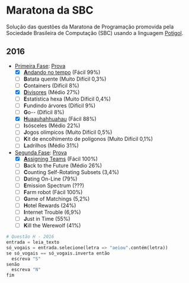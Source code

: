# Maratona da SBC

Solução das questões da Maratona de Programação promovida pela Sociedade Brasileira de Computação (SBC)
usando a linguagem [Potigol](http://potigol.github.io).

## 2016
 - [Primeira Fase](http://maratona.ime.usp.br/vagas16.html): [Prova](http://maratona.ime.usp.br/prim-fase16/maratona.pdf)
   - [X] [**A**ndando no tempo](2016/fase1/A.poti) (Fácil 99%)
   - [ ] **B**atata quente (Muito Difícil 0,3%)
   - [ ] **C**ontainers (Difícil 8%)
   - [X] [**D**ivisores](2016/fase1/D.poti) (Médio 27%)
   - [ ] **E**statística hexa (Muito Difícil 0,4%)
   - [ ] **F**undindo árvores (Difícil 9%)
   - [ ] **G**o-- (Difícil 8%)
   - [X] [**H**uaauhahhuahau](2016/fase1/H.poti) (Fácil 88%)
   - [ ] **I**sósceles (Médio 22%)
   - [ ] **J**ogos olímpicos (Muito Difícil 0,5%)
   - [ ] **K**it de encolhimento de polígonos (Muito Difícil 0,1%)
   - [ ] **L**adrilhos (Médio 31%)

 - [Segunda Fase](http://maratona.ime.usp.br/vagas16.html): [Prova](http://maratona.ime.usp.br/prim-fase16/maratona.pdf)
   - [X] [**A**ssigning Teams](2016/fase2/A.poti) (Fácil 100%)
   - [ ] **B**ack to the Future (Médio 26%)
   - [ ] **C**ounting Self-Rotating Subsets (3,4%)
   - [ ] **D**ating On-Line (79%)
   - [ ] **E**mission Spectrum (???)
   - [ ] **F**arm robot (Fácil 100%)
   - [ ] **G**ame of Matchings (5,2%)
   - [ ] **H**otel Rewards (24%)
   - [ ] **I**nternet Trouble (6,9%)
   - [ ] **J**ust in Time (55%)
   - [ ] **K**ill the Werewolf (41%)

```python
# Questão H - 2016
entrada = leia_texto
só_vogais = entrada.selecione(letra => "aeiou".contém(letra))
se só_vogais == só_vogais.inverta então
  escreva "S"
senão
  escreva "N"
fim 
```

